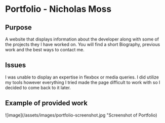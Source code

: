 # Portfolio - Nicholas Moss

## Purpose

A website that displays information about the developer along with some of the projects
they I have worked on. You will find a short Biography, previous work and the best ways to contact me.

## Issues

I was unable to display an expertise in flexbox or media queries. I did utilize my tools however everything I tried made the page difficult to work
with so I decided to come back to it later.

## Example of provided work

![image](/assets/images/portfolio-screenshot.jpg "Screenshot of Portfolio)
